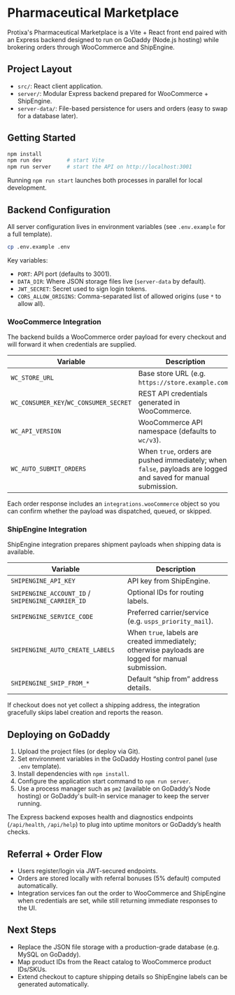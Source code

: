 # Pharmaceutical Marketplace

Protixa's Pharmaceutical Marketplace is a Vite + React front end paired with an Express backend designed to run on GoDaddy (Node.js hosting) while brokering orders through WooCommerce and ShipEngine.

## Project Layout

- `src/`: React client application.
- `server/`: Modular Express backend prepared for WooCommerce + ShipEngine.
- `server-data/`: File-based persistence for users and orders (easy to swap for a database later).

## Getting Started

```bash
npm install
npm run dev        # start Vite
npm run server     # start the API on http://localhost:3001
```

Running `npm run start` launches both processes in parallel for local development.

## Backend Configuration

All server configuration lives in environment variables (see `.env.example` for a full template).

```bash
cp .env.example .env
```

Key variables:

- `PORT`: API port (defaults to 3001).
- `DATA_DIR`: Where JSON storage files live (`server-data` by default).
- `JWT_SECRET`: Secret used to sign login tokens.
- `CORS_ALLOW_ORIGINS`: Comma-separated list of allowed origins (use `*` to allow all).

### WooCommerce Integration

The backend builds a WooCommerce order payload for every checkout and will forward it when credentials are supplied.

| Variable | Description |
| --- | --- |
| `WC_STORE_URL` | Base store URL (e.g. `https://store.example.com`). |
| `WC_CONSUMER_KEY`/`WC_CONSUMER_SECRET` | REST API credentials generated in WooCommerce. |
| `WC_API_VERSION` | WooCommerce API namespace (defaults to `wc/v3`). |
| `WC_AUTO_SUBMIT_ORDERS` | When `true`, orders are pushed immediately; when `false`, payloads are logged and saved for manual submission. |

Each order response includes an `integrations.wooCommerce` object so you can confirm whether the payload was dispatched, queued, or skipped.

### ShipEngine Integration

ShipEngine integration prepares shipment payloads when shipping data is available.

| Variable | Description |
| --- | --- |
| `SHIPENGINE_API_KEY` | API key from ShipEngine. |
| `SHIPENGINE_ACCOUNT_ID` / `SHIPENGINE_CARRIER_ID` | Optional IDs for routing labels. |
| `SHIPENGINE_SERVICE_CODE` | Preferred carrier/service (e.g. `usps_priority_mail`). |
| `SHIPENGINE_AUTO_CREATE_LABELS` | When `true`, labels are created immediately; otherwise payloads are logged for manual submission. |
| `SHIPENGINE_SHIP_FROM_*` | Default “ship from” address details. |

If checkout does not yet collect a shipping address, the integration gracefully skips label creation and reports the reason.

## Deploying on GoDaddy

1. Upload the project files (or deploy via Git).
2. Set environment variables in the GoDaddy Hosting control panel (use `.env` template).
3. Install dependencies with `npm install`.
4. Configure the application start command to `npm run server`.
5. Use a process manager such as `pm2` (available on GoDaddy’s Node hosting) or GoDaddy's built-in service manager to keep the server running.

The Express backend exposes health and diagnostics endpoints (`/api/health`, `/api/help`) to plug into uptime monitors or GoDaddy’s health checks.

## Referral + Order Flow

- Users register/login via JWT-secured endpoints.
- Orders are stored locally with referral bonuses (5% default) computed automatically.
- Integration services fan out the order to WooCommerce and ShipEngine when credentials are set, while still returning immediate responses to the UI.

## Next Steps

- Replace the JSON file storage with a production-grade database (e.g. MySQL on GoDaddy).
- Map product IDs from the React catalog to WooCommerce product IDs/SKUs.
- Extend checkout to capture shipping details so ShipEngine labels can be generated automatically.
